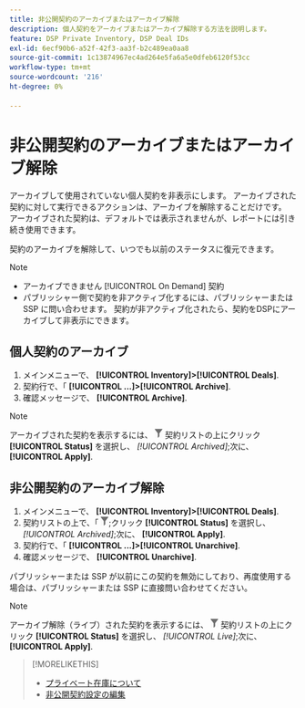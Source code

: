 ```yaml
---
title: 非公開契約のアーカイブまたはアーカイブ解除
description: 個人契約をアーカイブまたはアーカイブ解除する方法を説明します。
feature: DSP Private Inventory, DSP Deal IDs
exl-id: 6ecf90b6-a52f-42f3-aa3f-b2c489ea0aa8
source-git-commit: 1c13874967ec4ad264e5fa6a5e0dfeb6120f53cc
workflow-type: tm+mt
source-wordcount: '216'
ht-degree: 0%

---
```


# 非公開契約のアーカイブまたはアーカイブ解除

アーカイブして使用されていない個人契約を非表示にします。 アーカイブされた契約に対して実行できるアクションは、アーカイブを解除することだけです。 アーカイブされた契約は、デフォルトでは表示されませんが、レポートには引き続き使用できます。

契約のアーカイブを解除して、いつでも以前のステータスに復元できます。

>[!NOTE]
>
>* アーカイブできません [!UICONTROL On Demand] 契約
>* パブリッシャー側で契約を非アクティブ化するには、パブリッシャーまたは SSP に問い合わせます。 契約が非アクティブ化されたら、契約をDSPにアーカイブして非表示にできます。


## 個人契約のアーカイブ

1. メインメニューで、 **[!UICONTROL Inventory]>[!UICONTROL Deals]**.
1. 契約行で、「 **[!UICONTROL ...]>[!UICONTROL Archive]**.
1. 確認メッセージで、 **[!UICONTROL Archive]**.

>[!NOTE]
>
>アーカイブされた契約を表示するには、 ![フィルター](/help/dsp/assets/filter.png) 契約リストの上にクリック **[!UICONTROL Status]** を選択し、 *[!UICONTROL Archived]*;次に、 **[!UICONTROL Apply]**.<!-- Verify the text to apply the filter(s).)-->

## 非公開契約のアーカイブ解除

1. メインメニューで、 **[!UICONTROL Inventory]>[!UICONTROL Deals]**.
1. 契約リストの上で、「 ![フィルター](/help/dsp/assets/filter.png);クリック **[!UICONTROL Status]** を選択し、 *[!UICONTROL Archived]*;次に、 **[!UICONTROL Apply]**.<!-- Verify the text to apply the filter(s).)-->
1. 契約行で、「 **[!UICONTROL ...]>[!UICONTROL Unarchive]**.
1. 確認メッセージで、 **[!UICONTROL Unarchive]**.

パブリッシャーまたは SSP が以前にこの契約を無効にしており、再度使用する場合は、パブリッシャーまたは SSP に直接問い合わせてください。

>[!NOTE]
>
>アーカイブ解除（ライブ）された契約を表示するには、 ![フィルター](/help/dsp/assets/filter.png) 契約リストの上にクリック **[!UICONTROL Status]** を選択し、 *[!UICONTROL Live]*;次に、 **[!UICONTROL Apply]**.<!-- Verify the text to apply the filter(s).)-->

>[!MORELIKETHIS]
>
>* [プライベート在庫について](private-inventory-about.md)
>* [非公開契約設定の編集](/help/dsp/inventory/deal-id-edit.md)

